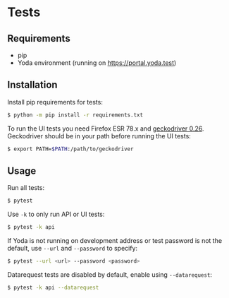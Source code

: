 # Tests

## Requirements
- pip
- Yoda environment (running on https://portal.yoda.test)

## Installation
Install pip requirements for tests:
```bash
$ python -m pip install -r requirements.txt
```

To run the UI tests you need Firefox ESR 78.x and [geckodriver 0.26](https://github.com/mozilla/geckodriver/releases/tag/v0.26.0).
Geckodriver should be in your path before running the UI tests:
```bash
$ export PATH=$PATH:/path/to/geckodriver
```

## Usage
Run all tests:
```bash
$ pytest
```

Use `-k` to only run API or UI tests:
```bash
$ pytest -k api
```

If Yoda is not running on development address or test password is not the default, use `--url` and `--password` to specify:
```bash
$ pytest --url <url> --password <password>
```

Datarequest tests are disabled by default, enable using `--datarequest`:
```bash
$ pytest -k api --datarequest
```
